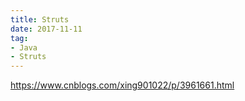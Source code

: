 ```yaml
---
title: Struts
date: 2017-11-11
tag:
- Java
- Struts
---
```

<!-- TOC -->


<!-- /TOC -->
https://www.cnblogs.com/xing901022/p/3961661.html